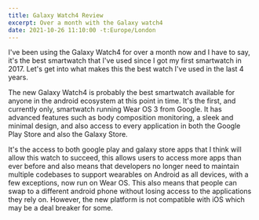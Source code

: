 ```yaml
---
title: Galaxy Watch4 Review
excerpt: Over a month with the Galaxy watch4
date: 2021-10-26 11:10:00 -t:Europe/London
---
```


I've been using the Galaxy Watch4 for over a month now and I have to say, it's the best smartwatch that I've used since I got my first smartwatch in 2017. Let's get into what makes this the best watch I've used in the last 4 years.

The new Galaxy Watch4 is probably the best smartwatch available for anyone in the android ecosystem at this point in time. It's the first, and currently only, smartwatch running Wear OS 3 from Google. It has advanced features such as body composition monitoring, a sleek and minimal design, and also access to every application in both the Google Play Store and also the Galaxy Store.

It's the access to both google play and galaxy store apps that I think will allow this watch to succeed, this allows users to access more apps than ever before and also means that developers no longer need to maintain multiple codebases to support wearables on Android as all devices, with a few exceptions, now run on Wear OS. This also means that people can swap to a different android phone without losing access to the applications they rely on. However, the new platform is not compatible with iOS which may be a deal breaker for some.
